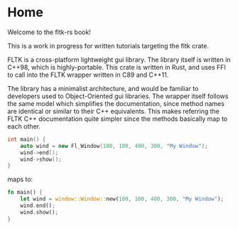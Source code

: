 # Home

Welcome to the fltk-rs book!

This is a work in progress for written tutorials targeting the fltk crate.

FLTK is a cross-platform lightweight gui library.
The library itself is written in C++98, which is highly-portable. This crate is written in Rust, and uses FFI to call into the FLTK wrapper written in C89 and C++11.

The library has a minimalist architecture, and would be familiar to developers used to Object-Oriented gui libraries. The wrapper itself follows the same model which simplifies the documentation, since method names are identical or similar to their C++ equivalents. This makes referring the FLTK C++ documentation quite simpler since the methods basically map to each other.

```c++
int main() {
    auto wind = new Fl_Window(100, 100, 400, 300, "My Window");
    wind->end();
    wind->show();
}
```
maps to:
```rust
fn main() {
    let wind = window::Window::new(100, 100, 400, 300, "My Window");
    wind.end();
    wind.show();
}
```